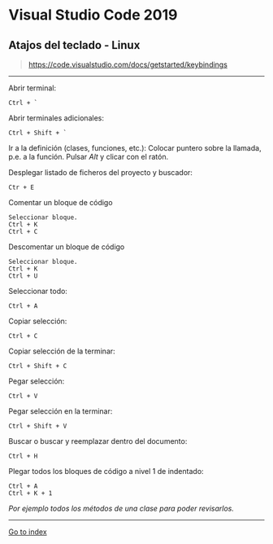 # Visual Studio Code 2019

## Atajos del teclado - Linux

> https://code.visualstudio.com/docs/getstarted/keybindings

***

Abrir terminal:

    Ctrl + `


Abrir terminales adicionales:

    Ctrl + Shift + `


Ir a la definición (clases, funciones, etc.):
    Colocar puntero sobre la llamada, p.e. a la función. Pulsar *Alt* y clicar con el ratón.


Desplegar listado de ficheros del proyecto y buscador:

    Ctr + E


Comentar un bloque de código

    Seleccionar bloque.
    Ctrl + K
    Ctrl + C


Descomentar un bloque de código

    Seleccionar bloque.
    Ctrl + K
    Ctrl + U


Seleccionar todo:

    Ctrl + A


Copiar selección:

    Ctrl + C


Copiar selección de la terminar:

    Ctrl + Shift + C


Pegar selección:

    Ctrl + V


Pegar selección en la terminar:

    Ctrl + Shift + V


Buscar o buscar y reemplazar dentro del documento:

    Ctrl + H


Plegar todos los bloques de código a nivel 1 de indentado:

    Ctrl + A
    Ctrl + K + 1

*Por ejemplo todos los métodos de una clase para poder revisarlos.*

***

[Go to index](../../../README.md)
